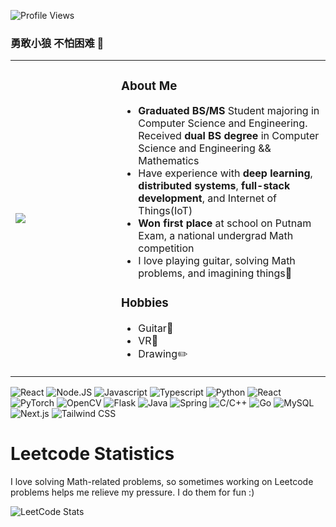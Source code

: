 ![Profile Views](https://komarev.com/ghpvc/?username=hymeis&style=flat-square)
### 勇敢小狼 不怕困难 👋
<html>
    <table class="images" width="100%"  style="border:0px solid white; width:100%;">
        <tr style="border: 0px;">
            <td width="33%" style="border:0px; width:33.33%">
                <img src="https://pbs.twimg.com/media/F13s9W4acAARncV?format=jpg" />
            </td>
            <td width="66%" style="border:0px; width:66.66% top:0 text-align:bottom">
              <h3>About Me</h3>
              <ul>
                <li><b>Graduated BS/MS</b> Student majoring in Computer Science and Engineering. Received <b>dual BS degree</b> in Computer Science and Engineering && Mathematics</li>
                <li>Have experience with <b>deep learning</b>, <b>distributed systems</b>, <b>full-stack development</b>, and Internet of Things(IoT)</li>
                <li><b>Won first place</b> at school on Putnam Exam, a national undergrad Math competition</li>
                <li>I love playing guitar, solving Math problems, and imagining things🌱</li>
              </ul>
              <h3>Hobbies</h3>
              <ul>
                <li>Guitar🎸</li>
                <li>VR🎵</li>
                <li>Drawing✏️</li>
              </ul>
            </td>
        </tr>
    </table>
</html>

![React](https://img.shields.io/badge/react-red?style=for-the-badge&logo=react&labelColor=FA8334&color=FFFD77)
![Node.JS](https://img.shields.io/badge/node.js-red?style=for-the-badge&logo=node.js&labelColor=DAFF7D&color=B2EF9B)
![Javascript](https://img.shields.io/badge/Javascript-red?style=for-the-badge&logo=javascript&labelColor=010400&color=30332E)
![Typescript](https://img.shields.io/badge/Typescript-white?style=for-the-badge&logo=typescript&labelColor=638475&color=90E39A)
![Python](https://img.shields.io/badge/Python-red?style=for-the-badge&logo=python&labelColor=561D25&color=CE8147)
![React](https://img.shields.io/badge/numpy-red?style=for-the-badge&logo=numpy&labelColor=6C756B&color=93ACB5)
![PyTorch](https://img.shields.io/badge/PyTorch-white?style=for-the-badge&logo=pytorch&labelColor=068D9D&color=53599A)
![OpenCV](https://img.shields.io/badge/opencv-red?style=for-the-badge&logo=opencv&labelColor=401F3E&color=3F2E56)
![Flask](https://img.shields.io/badge/Flask-red?style=for-the-badge&logo=Flask&labelColor=2D2A32&color=DDD92A)
![Java](https://img.shields.io/badge/Java-red?style=for-the-badge&logo=openjdk&labelColor=335C67&color=FFF3B0)
![Spring](https://img.shields.io/badge/Spring-red?style=for-the-badge&logo=spring&labelColor=293F14&color=386C0B)
![C/C++](https://img.shields.io/badge/C%2FC%2B%2B-red?style=for-the-badge&logo=c%2B%2B&labelColor=233D4D&color=FE7F2D)
![Go](https://img.shields.io/badge/Go-red?style=for-the-badge&logo=go&labelColor=042A2B&color=5EB1BF)
![MySQL](https://img.shields.io/badge/mysql-red?style=for-the-badge&logo=mysql&labelColor=EABFCB&color=C191A1)
![Next.js](https://img.shields.io/badge/next.js-red?style=for-the-badge&logo=next.js&labelColor=000000&color=FFFFFC)
![Tailwind CSS](https://img.shields.io/badge/Tailwind-red?style=for-the-badge&logo=tailwindcss&labelColor=6DD3CE&color=C8E9A0)






<h1>Leetcode Statistics</h1>
<p>I love solving Math-related problems, so sometimes working on Leetcode problems helps me relieve my pressure. I do them for fun :) </p>

![LeetCode Stats](https://leetcard.jacoblin.cool/okamipancake?theme=dark&font=IBM%20Plex%20Sans%20Devanagari&ext=heatmap)



